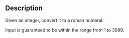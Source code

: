 ## Description

Given an integer, convert it to a roman numeral.

Input is guaranteed to be within the range from 1 to 3999.